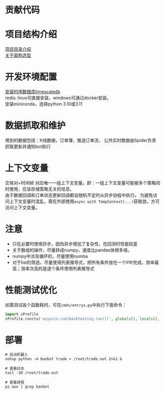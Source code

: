 # 贡献代码

# 项目结构介绍
[项目目录介绍](doc/introduce.md)  
[关于架构选型](doc/sys_structure.md)

# 开发环境配置
[安装时序数据库timescaledb](doc/timescale.md)  
redis: linux可直接安装，windows可通过docker安装。  
安装miniconda，选择python 3.10或3.11

# 数据抓取和维护
用到的数据包括：K线数据，订单簿，推送订单流，
公共实时数据由Spider负责抓取更新并通知bot执行

# 上下文变量
交易对+时间帧 对应唯一一组上下文变量。即：一组上下文变量可能被多个策略同时使用，应该存储策略无关的信息。  
由于数据回调和订单状态更新回调都会随机不定时从异步协程中执行。
为避免访问上下文变量时混乱，需在外部使用`async with TempContext(...)`获取锁，方可访问上下文变量。

# 注意
* 只在必要时使用异步，因伪异步增加了复杂性，在回测时性能较差
* 关于数组的操作，尽量转成numpy，速度比pandas快很多倍。  
* numpy中涉及循环的，尽量使用numba
* 对于list的筛选，尽量使用列表推导式，把所有条件放在一个if中完成，效率最高；效率次高的是逐个条件使用列表推导式


# 性能测试优化
如需测试各个函数耗时，可在`cmds/entrys.py`中执行下面命令：
```python
import cProfile
cProfile.runctx('asyncio.run(backtesting.run())', globals(), locals(), sort='tottime')
```


# 部署
```shell
# 启动机器人
nohup python -m banbot trade > /root/trade.out 2>&1 &

# 查看日志
tail -30 /root/trade.out

# 查看进程
ps aux | grep banbot
```